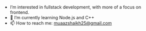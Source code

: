 - I’m interested in fullstack development, with more of a focus on frontend.
- 🌱 I’m currently learning Node.js and C++
- 📫 How to reach me: muaazshaikh25@gmail.com

<!---
MShaikh17/MShaikh17 is a ✨ special ✨ repository because its `README.md` (this file) appears on your GitHub profile.
You can click the Preview link to take a look at your changes.
--->
